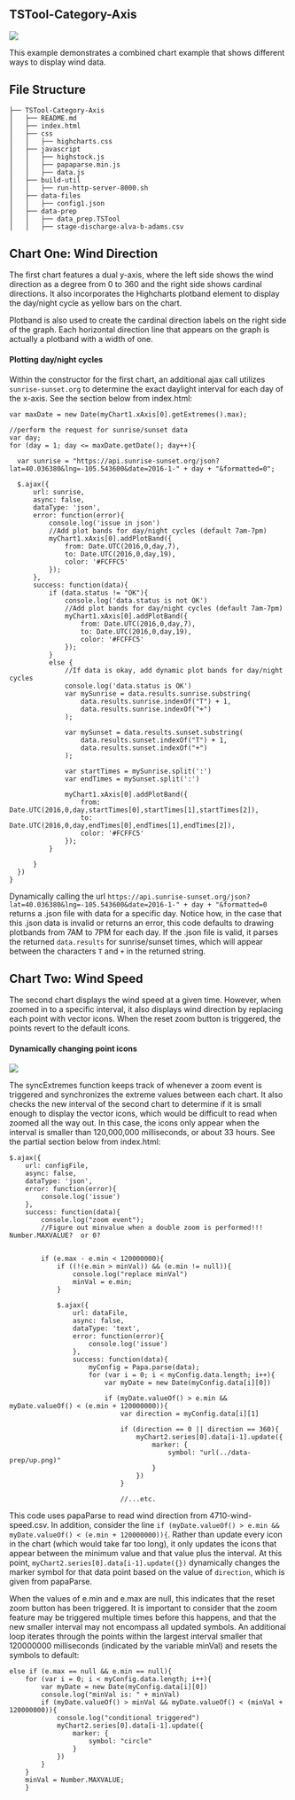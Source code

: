 ## TSTool-Category-Axis

![](README-docs/TS-Tool-Category-Axis.png)

This example demonstrates a combined chart example that shows different ways to display wind data.

## File Structure

```
├── TSTool-Category-Axis
│   ├── README.md
│   ├── index.html
│   ├── css
│   │   ├── highcharts.css
│   ├── javascript
│   │   ├── highstock.js
│   │   ├── papaparse.min.js
│   │   ├── data.js
│   ├── build-util
│   │   ├── run-http-server-8000.sh
│   ├── data-files
│   │   ├── config1.json
│   ├── data-prep
│   │   ├── data_prep.TSTool
│   │   ├── stage-discharge-alva-b-adams.csv
```

## Chart One: Wind Direction

The first chart features a dual y-axis, where the left side shows the wind direction as a degree from 0 to 360 and the right side shows cardinal directions.  It also incorporates the Highcharts plotband element to display the day/night cycle as yellow bars on the chart.

Plotband is also used to create the cardinal direction labels on the right side of the graph.  Each horizontal direction line that appears on the graph is actually a plotband with a width of one.

#### Plotting day/night cycles

Within the constructor for the first chart, an additional ajax call utilizes `sunrise-sunset.org` to determine the exact daylight interval for each day of the x-axis.  See the section below from index.html:

```
var maxDate = new Date(myChart1.xAxis[0].getExtremes().max);

//perform the request for sunrise/sunset data
var day;
for (day = 1; day <= maxDate.getDate(); day++){

  var sunrise = "https://api.sunrise-sunset.org/json?lat=40.036380&lng=-105.543600&date=2016-1-" + day + "&formatted=0";

  $.ajax({
      url: sunrise,
      async: false,
      dataType: 'json',
      error: function(error){
          console.log('issue in json')
          //Add plot bands for day/night cycles (default 7am-7pm)
          myChart1.xAxis[0].addPlotBand({
              from: Date.UTC(2016,0,day,7),
              to: Date.UTC(2016,0,day,19),
              color: '#FCFFC5'
          });  
      },
      success: function(data){
          if (data.status != "OK"){
              console.log('data.status is not OK')
              //Add plot bands for day/night cycles (default 7am-7pm)
              myChart1.xAxis[0].addPlotBand({
                  from: Date.UTC(2016,0,day,7),
                  to: Date.UTC(2016,0,day,19),
                  color: '#FCFFC5'
              });
          }
          else {
              //If data is okay, add dynamic plot bands for day/night cycles
              console.log('data.status is OK')
              var mySunrise = data.results.sunrise.substring(
                  data.results.sunrise.indexOf("T") + 1,
                  data.results.sunrise.indexOf("+")
              );

              var mySunset = data.results.sunset.substring(
                  data.results.sunset.indexOf("T") + 1,
                  data.results.sunset.indexOf("+")
              );

              var startTimes = mySunrise.split(':')
              var endTimes = mySunset.split(':')

              myChart1.xAxis[0].addPlotBand({
                  from: Date.UTC(2016,0,day,startTimes[0],startTimes[1],startTimes[2]),
                  to: Date.UTC(2016,0,day,endTimes[0],endTimes[1],endTimes[2]),
                  color: '#FCFFC5'
              });
          }

      }
  })
}
```

Dynamically calling the url `https://api.sunrise-sunset.org/json?lat=40.036380&lng=-105.543600&date=2016-1-" + day + "&formatted=0` returns a .json file with data for a specific day.  Notice how, in the case that this .json data is invalid or returns an error, this code defaults to drawing plotbands from 7AM to 7PM for each day.  If the .json file is valid, it parses the returned `data.results` for sunrise/sunset times, which will appear between the characters `T` and `+` in the returned string.

## Chart Two: Wind Speed

The second chart displays the wind speed at a given time.  However, when zoomed in to a specific interval, it also displays wind direction by replacing each point with vector icons.  When the reset zoom button is triggered, the points revert to the default icons.

#### Dynamically changing point icons

![](README-docs/TS-Tool-Category-Axis-Zoomed.png)

The syncExtremes function keeps track of whenever a zoom event is triggered and synchronizes the extreme values between each chart.  It also checks the new interval of the second chart to determine if it is small enough to display the vector icons, which would be difficult to read when zoomed all the way out.  In this case, the icons only appear when the interval is smaller than 120,000,000 milliseconds, or about 33 hours.  See the partial section below from index.html:

```
$.ajax({
    url: configFile,
    async: false,
    dataType: 'json',
    error: function(error){
        console.log('issue')
    },
    success: function(data){
        console.log("zoom event");
        //Figure out minvalue when a double zoom is performed!!!  Number.MAXVALUE?  or 0?


        if (e.max - e.min < 120000000){
            if ((!(e.min > minVal)) && (e.min != null)){
                console.log("replace minVal")
                minVal = e.min;
            }

            $.ajax({
                url: dataFile,
                async: false,
                dataType: 'text',
                error: function(error){
                    console.log('issue')
                },
                success: function(data){
                    myConfig = Papa.parse(data);
                    for (var i = 0; i < myConfig.data.length; i++){
                        var myDate = new Date(myConfig.data[i][0])

                        if (myDate.valueOf() > e.min && myDate.valueOf() < (e.min + 120000000)){
                            var direction = myConfig.data[i][1]

                            if (direction == 0 || direction == 360){
                                myChart2.series[0].data[i-1].update({
                                    marker: {
                                        symbol: "url(../data-prep/up.png)"
                                    }
                                })
                            }

                            //...etc.
```

This code uses papaParse to read wind direction from 4710-wind-speed.csv.  In addition, consider the line `if (myDate.valueOf() > e.min && myDate.valueOf() < (e.min + 120000000)){`.  Rather than update every icon in the chart (which would take far too long), it only updates the icons that appear between the minimum value and that value plus the interval.  At this point, `myChart2.series[0].data[i-1].update({})` dynamically changes the marker symbol for that data point based on the value of `direction`, which is given from papaParse.

When the values of e.min and e.max are null, this indicates that the reset zoom button has been triggered.  It is important to consider that the zoom feature may be triggered multiple times before this happens, and that the new smaller interval may not encompass all updated symbols.  An additional loop iterates through the points within the largest interval smaller that 120000000 milliseconds (indicated by the variable minVal) and resets the symbols to default:

```
else if (e.max == null && e.min == null){
    for (var i = 0; i < myConfig.data.length; i++){
        var myDate = new Date(myConfig.data[i][0])
        console.log("minVal is: " + minVal)
        if (myDate.valueOf() > minVal && myDate.valueOf() < (minVal + 120000000)){
            console.log("conditional triggered")
            myChart2.series[0].data[i-1].update({
                marker: {
                    symbol: "circle"
                }
            })
        }  
    }
    minVal = Number.MAXVALUE;
    }
```
